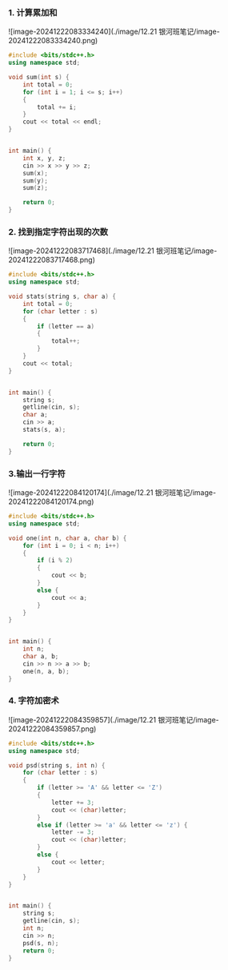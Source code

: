 ### 1. 计算累加和

![image-20241222083334240](./image/12.21 银河班笔记/image-20241222083334240.png)

```C++
#include <bits/stdc++.h>
using namespace std;

void sum(int s) {
	int total = 0;
	for (int i = 1; i <= s; i++)
	{
		total += i;
	}
	cout << total << endl;
}


int main() {
	int x, y, z;
	cin >> x >> y >> z;
	sum(x);
	sum(y);
	sum(z);

	return 0;
}
```



### 2. 找到指定字符出现的次数

![image-20241222083717468](./image/12.21 银河班笔记/image-20241222083717468.png)

```C++
#include <bits/stdc++.h>
using namespace std;

void stats(string s, char a) {
	int total = 0;
	for (char letter : s)
	{
		if (letter == a)
		{
			total++;
		}
	}
	cout << total;
}


int main() {
	string s;
	getline(cin, s);
	char a;
	cin >> a;
	stats(s, a);

	return 0;
}
```



### 3.输出一行字符

![image-20241222084120174](./image/12.21 银河班笔记/image-20241222084120174.png)

```C++
#include <bits/stdc++.h>
using namespace std;

void one(int n, char a, char b) {
	for (int i = 0; i < n; i++)
	{
		if (i % 2)
		{
			cout << b;
		}
		else {
			cout << a;
		}
	}
}


int main() {
	int n;
	char a, b;
	cin >> n >> a >> b;
	one(n, a, b);
}
```



### 4. 字符加密术

![image-20241222084359857](./image/12.21 银河班笔记/image-20241222084359857.png)

```C++
#include <bits/stdc++.h>
using namespace std;

void psd(string s, int n) {
	for (char letter : s)
	{
		if (letter >= 'A' && letter <= 'Z')
		{
			letter += 3;
			cout << (char)letter;
		}
		else if (letter >= 'a' && letter <= 'z') {
			letter -= 3;
			cout << (char)letter;
		}
		else {
			cout << letter;
		}
	}
}


int main() {
	string s;
	getline(cin, s);
	int n;
	cin >> n;
	psd(s, n);
	return 0;
}
```

